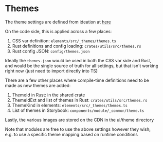 # Themes 

The theme settings are defined from ideation at [here](https://docs.google.com/spreadsheets/d/1kT35Q0AUuT5Fz8juPOW_-OVnIT08bF2E5RZK1vUI4Wc/edit?usp=sharing)

On the code side, this is applied across a few places:

1. CSS var definition: `elements/src/_themes/themes.ts`
2. Rust definitions and config loading: `crates/utils/src/themes.rs`
3. Rust config JSON: `config/themes.json`

Ideally the `themes.json` would be used in both the CSS var side and Rust, and would be the single source of truth for all settings, but that isn't working right now (just need to import directly into TS)

There are a few other places where compile-time definitions need to be made as new themes are added:

1. ThemeId in Rust: in the shared crate
2. ThemeIdExt and list of themes in Rust: `crates/utils/src/themes.rs`
3. ThemeKind in elements: `elements/src/_themes/themes.ts`
4. List of themes in Storybook: `components/module/_common/theme.ts`

Lastly, the various images are stored on the CDN in the ui/theme directory

Note that modules are free to use the above settings however they wish, e.g. to use a specific theme mapping based on runtime conditions